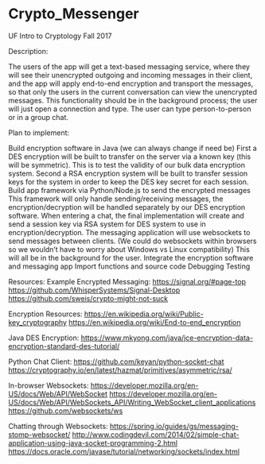 # Crypto_Messenger
UF Intro to Cryptology Fall 2017 

Description:

The users of the app will get a text-based messaging service, where they will see their unencrypted outgoing and incoming messages in their client, and the app will apply end-to-end encryption and transport the messages, so that only the users in the current conversation can view the unencrypted messages. This functionality should be in the background process; the user will just open a connection and type. The user can type person-to-person or in a group chat.

Plan to implement:

Build encryption software in Java (we can always change if need be)
First a DES encryption will be built to transfer on the server via a known key (this will be symmetric). This is to test the validity of our bulk data encryption system.
Second a RSA encryption system will be built to transfer session keys for the system in order to keep the DES key secret for each session.
Build app framework via Python/Node.js to send the encrypted messages
This framework will only handle sending/receiving messages, the encryption/decryption will be handled separately by our DES encryption software.
When entering a chat, the final implementation will create and send a session key via RSA system for DES system to use in encryption/decryption.
The messaging application will use websockets to send messages between clients. (We could do websockets within browsers so we wouldn’t have to worry about Windows vs Linux compatibility)
This will all be in the background for the user.
Integrate the encryption software and messaging app
Import functions and source code
Debugging
Testing


Resources:
Example Encrypted Messaging:
https://signal.org/#page-top
https://github.com/WhisperSystems/Signal-Desktop
https://github.com/sweis/crypto-might-not-suck

Encryption Resources:
https://en.wikipedia.org/wiki/Public-key_cryptography
https://en.wikipedia.org/wiki/End-to-end_encryption

Java DES Encryption:
https://www.mkyong.com/java/jce-encryption-data-encryption-standard-des-tutorial/

Python Chat Client:
https://github.com/keyan/python-socket-chat
https://cryptography.io/en/latest/hazmat/primitives/asymmetric/rsa/

In-browser Websockets:
https://developer.mozilla.org/en-US/docs/Web/API/WebSocket
https://developer.mozilla.org/en-US/docs/Web/API/WebSockets_API/Writing_WebSocket_client_applications
https://github.com/websockets/ws

Chatting through Websockets:
https://spring.io/guides/gs/messaging-stomp-websocket/
http://www.codingdevil.com/2014/02/simple-chat-application-using-java-socket-programming-2.html
https://docs.oracle.com/javase/tutorial/networking/sockets/index.html
